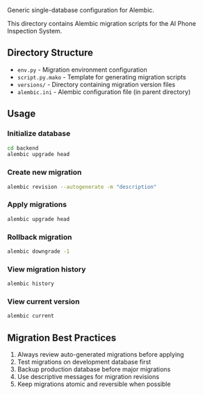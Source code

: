 Generic single-database configuration for Alembic.

This directory contains Alembic migration scripts for the AI Phone Inspection System.

## Directory Structure

- `env.py` - Migration environment configuration
- `script.py.mako` - Template for generating migration scripts
- `versions/` - Directory containing migration version files
- `alembic.ini` - Alembic configuration file (in parent directory)

## Usage

### Initialize database
```bash
cd backend
alembic upgrade head
```

### Create new migration
```bash
alembic revision --autogenerate -m "description"
```

### Apply migrations
```bash
alembic upgrade head
```

### Rollback migration
```bash
alembic downgrade -1
```

### View migration history
```bash
alembic history
```

### View current version
```bash
alembic current
```

## Migration Best Practices

1. Always review auto-generated migrations before applying
2. Test migrations on development database first
3. Backup production database before major migrations
4. Use descriptive messages for migration revisions
5. Keep migrations atomic and reversible when possible